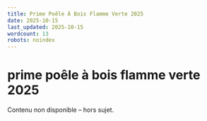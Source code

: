 ```yaml
---
title: Prime Poêle À Bois Flamme Verte 2025
date: 2025-10-15
last_updated: 2025-10-15
wordcount: 13
robots: noindex
---
```


# prime poêle à bois flamme verte 2025

Contenu non disponible – hors sujet.